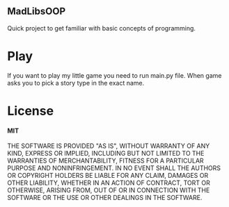## MadLibsOOP
Quick project to get familiar with basic concepts of programming.

# Play
If you want to play my little game you need to run main.py file. When game asks you to pick a story type in the exact name.

# License

#### MIT

THE SOFTWARE IS PROVIDED "AS IS", WITHOUT WARRANTY OF ANY KIND, EXPRESS OR IMPLIED, INCLUDING BUT NOT LIMITED TO THE WARRANTIES OF MERCHANTABILITY, FITNESS FOR A PARTICULAR PURPOSE AND NONINFRINGEMENT. IN NO EVENT SHALL THE AUTHORS OR COPYRIGHT HOLDERS BE LIABLE FOR ANY CLAIM, DAMAGES OR OTHER LIABILITY, WHETHER IN AN ACTION OF CONTRACT, TORT OR OTHERWISE, ARISING FROM, OUT OF OR IN CONNECTION WITH THE SOFTWARE OR THE USE OR OTHER DEALINGS IN THE SOFTWARE.

